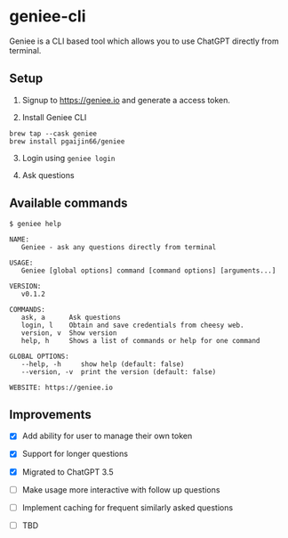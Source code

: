 # geniee-cli

Geniee is a CLI based tool which allows you to use ChatGPT directly from terminal.

## Setup

1. Signup to https://geniee.io and generate a access token.

2. Install Geniee CLI

```shell
brew tap --cask geniee
brew install pgaijin66/geniee
```

3. Login using `geniee login`

4. Ask questions


## Available commands


```shell
$ geniee help

NAME:
   Geniee - ask any questions directly from terminal

USAGE:
   Geniee [global options] command [command options] [arguments...]

VERSION:
   v0.1.2

COMMANDS:
   ask, a      Ask questions
   login, l    Obtain and save credentials from cheesy web.
   version, v  Show version
   help, h     Shows a list of commands or help for one command

GLOBAL OPTIONS:
   --help, -h     show help (default: false)
   --version, -v  print the version (default: false)

WEBSITE: https://geniee.io

```




## Improvements

- [x] Add ability for user to manage their own token

- [x] Support for longer questions

- [x] Migrated to ChatGPT 3.5

- [ ] Make usage more interactive with follow up questions

- [ ] Implement caching for frequent similarly asked questions

- [ ] TBD



